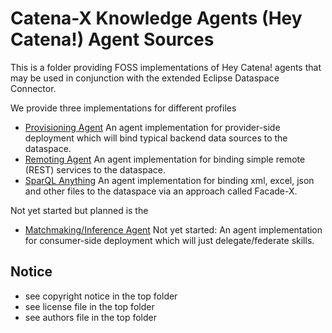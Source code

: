 # Catena-X Knowledge Agents (Hey Catena!) Agent Sources

This is a folder providing FOSS implementations of Hey Catena! agents that may be used in conjunction with the extended Eclipse Dataspace Connector.

We provide three implementations for different profiles

- [Provisioning Agent](provisioning) An agent implementation for provider-side deployment which will bind typical backend data sources to the dataspace.
- [Remoting Agent](remoting) An agent implementation for binding simple remote (REST) services to the dataspace.
- [SparQL Anything](sparql-anything) An agent implementation for binding xml, excel, json and other files to the dataspace via an approach called Facade-X.

Not yet started but planned is the 
- [Matchmaking/Inference Agent](matchmaking) Not yet started: An agent implementation for consumer-side deployment which will just delegate/federate skills.

## Notice

* see copyright notice in the top folder
* see license file in the top folder
* see authors file in the top folder





